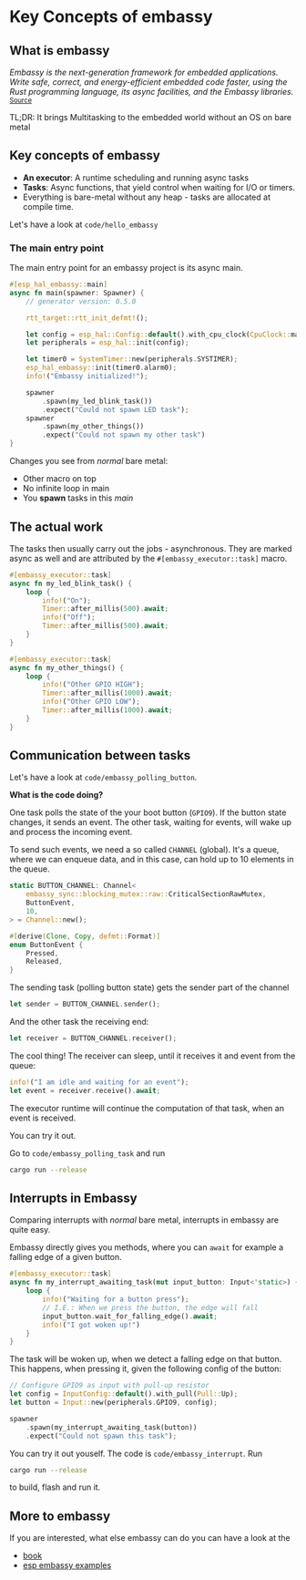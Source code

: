 # Key Concepts of embassy

## What is embassy

_Embassy is the next-generation framework for embedded applications. Write safe, correct, and energy-efficient embedded code faster, using the Rust programming language, its async facilities, and the Embassy libraries._
<sub>[Source](https://github.com/embassy-rs/embassy?tab=readme-ov-file#embassy)</sub>

TL;DR: It brings Multitasking to the embedded world without an OS on bare metal

## Key concepts of embassy

- **An executor**: A runtime scheduling and running async tasks
- **Tasks**: Async functions, that yield control when waiting for I/O or timers.
- Everything is bare-metal without any heap - tasks are allocated at compile time.

Let's have a look at `code/hello_embassy`

### The main entry point

The main entry point for an embassy project is its async main.

```rust
#[esp_hal_embassy::main]
async fn main(spawner: Spawner) {
    // generator version: 0.5.0

    rtt_target::rtt_init_defmt!();

    let config = esp_hal::Config::default().with_cpu_clock(CpuClock::max());
    let peripherals = esp_hal::init(config);

    let timer0 = SystemTimer::new(peripherals.SYSTIMER);
    esp_hal_embassy::init(timer0.alarm0);
    info!("Embassy initialized!");

    spawner
        .spawn(my_led_blink_task())
        .expect("Could not spawn LED task");
    spawner
        .spawn(my_other_things())
        .expect("Could not spawn my other task")
}
```

Changes you see from _normal_ bare metal:

- Other macro on top
- No infinite loop in main
- You **spawn** tasks in this *main*

## The actual work

The tasks then usually carry out the jobs - asynchronous. They are marked async as well and are attributed
by the `#[embassy_executor::task]` macro.

```rust
#[embassy_executor::task]
async fn my_led_blink_task() {
    loop {
        info!("On");
        Timer::after_millis(500).await;
        info!("Off");
        Timer::after_millis(500).await;
    }
}

#[embassy_executor::task]
async fn my_other_things() {
    loop {
        info!("Other GPIO HIGH");
        Timer::after_millis(1000).await;
        info!("Other GPIO LOW");
        Timer::after_millis(1000).await;
    }
}
```

## Communication between tasks

Let's have a look at `code/embassy_polling_button`.

**What is the code doing?**

One task polls the state of the your boot button (`GPIO9`).
If the button state changes, it sends an event. The other task,
waiting for events, will wake up and process the incoming event.

To send such events, we need a so called `CHANNEL` (global). It's a queue, where
we can enqueue data, and in this case, can hold up to 10 elements in the queue.

```rust
static BUTTON_CHANNEL: Channel<
    embassy_sync::blocking_mutex::raw::CriticalSectionRawMutex,
    ButtonEvent,
    10,
> = Channel::new();

#[derive(Clone, Copy, defmt::Format)]
enum ButtonEvent {
    Pressed,
    Released,
}
```

The sending task (polling button state) gets the sender part of the channel

```rust
let sender = BUTTON_CHANNEL.sender();
```

And the other task the receiving end:

```rust
let receiver = BUTTON_CHANNEL.receiver();
```

The cool thing! The receiver can sleep, until it receives it and event from the queue:

```rust
info!("I am idle and waiting for an event");
let event = receiver.receive().await;
```

The executor runtime will continue the computation of that task, when an event is received.

You can try it out.

Go to `code/embassy_polling_task` and run

```sh
cargo run --release
```

## Interrupts in Embassy

Comparing interrupts with _normal_ bare metal, interrupts in embassy are quite easy.

Embassy directly gives you methods, where you can `await` for example a falling edge of a given button.

```rust
#[embassy_executor::task]
async fn my_interrupt_awaiting_task(mut input_button: Input<'static>) {
    loop {
        info!("Waiting for a button press");
        // I.E.: When we press the button, the edge will fall
        input_button.wait_for_falling_edge().await;
        info!("I got woken up!")
    }
}
```

The task will be woken up, when we detect a falling edge on that button. This happens, when pressing it, given the following config of the button:

```rust
// Configure GPIO9 as input with pull-up resistor
let config = InputConfig::default().with_pull(Pull::Up);
let button = Input::new(peripherals.GPIO9, config);

spawner
    .spawn(my_interrupt_awaiting_task(button))
    .expect("Could not spawn this task");
```

You can try it out youself. The code is `code/embassy_interrupt`.
Run

```sh
cargo run --release
```

to build, flash and run it.

## More to embassy

If you are interested, what else embassy can do you can have a look at the

- [book](https://embassy.dev/book/)
- [esp embassy examples](https://github.com/esp-rs/esp-hal/tree/main/examples/src/bin)
